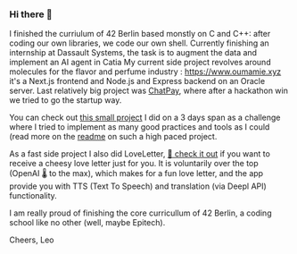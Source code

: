 ### Hi there 👋

I finished the curriulum of 42 Berlin based monstly on C and C++: after coding our own libraries, we code our own shell.
Currently finishing an internship at Dassault Systems, the task is to augment the data and implement an AI agent in Catia
My current side project revolves around molecules for the flavor and perfume industry : https://www.oumamie.xyz it's a Next.js frontend and Node.js and Express backend on an Oracle server.
Last relatively big project was [ChatPay](https://github.com/TON-42), where after a hackathon win we tried to go the startup way.

You can check out [this small project](https://enterprise-decision-tracker.vercel.app/) I did on a 3 days span as a challenge where I tried to implement as many good practices and tools as I could (read more on the [readme](https://github.com/lmangall/enterprise_decision_tracker) on such a high paced project.

As a fast side project I also did LoveLetter, [💌 check it out]( https://langgenie.vercel.app/loveletter) if you want to receive a cheesy love letter just for you. It is voluntarily over the top (OpenAI 🌡️ to the max), which makes for a fun love letter, and the app provide you with TTS (Text To Speech) and translation (via Deepl API) functionality.

I am really proud of finishing the core curricullum of 42 Berlin, a coding school like no other (well, maybe Epitech).

Cheers,
Leo
<!--
**lmangall/lmangall** is a ✨ _special_ ✨ repository because its `README.md` (this file) appears on your GitHub profile.

Here are some ideas to get you started:

- 🔭 I’m currently working on ...
- 🌱 I’m currently learning ...
- 👯 I’m looking to collaborate on ...
- 🤔 I’m looking for help with ...
- 💬 Ask me about ...
- 📫 How to reach me: ...
- 😄 Pronouns: ...
- ⚡ Fun fact: ...
-->
